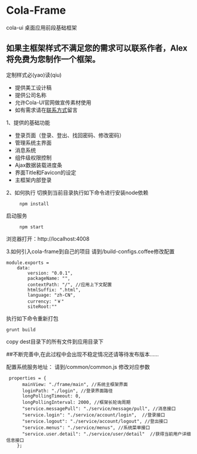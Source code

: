 # Cola-Frame
cola-ui 桌面应用前段基础框架

## 如果主框架样式不满足您的需求可以联系作者，Alex将免费为您制作一个框架。

定制样式必(yao)读(qiu)
* 提供美工设计稿
* 提供公司名称
* 允许Cola-UI官网做宣传素材使用
* 如有需求请在[联系方式](https://github.com/Cola-Org/cola-frame/issues)留言

1、提供的基础功能

* 登录页面（登录、登出、找回密码、修改密码）
* 管理系统主界面
* 消息系统
* 组件级权限控制
* Ajax数据装载进度条
* 界面Title和Favicon的设定
* 主框架内部登录

2、如何执行
切换到当前目录执行如下命令进行安装node依赖
```
     npm install
```
启动服务
```
     npm start
```
浏览器打开：http://localhost:4008

3.如何引入cola-frame到自己的项目
请到/build-configs.coffee修改配置
```
module.exports =
	data:
		version: "0.0.1",
		packageName: "",
		contextPath: "/", //应用上下文配置
		htmlSuffix: ".html",
		language: "zh-CN",
		currency: "￥"
		siteRoot:""
```

执行如下命令重新打包
```
grunt build
```
copy dest目录下的所有文件到应用目录下






##不断完善中,在此过程中会出现不稳定情况还请等待发布版本……

配置系统服务地址：
请到/common/common.js 修改对应参数
```
 properties = {
      mainView: "./frame/main", //系统主框架界面
      loginPath: "./login", //登录界面路径
      longPollingTimeout: 0, 
      longPollingInterval: 2000, //框架长轮询周期
      "service.messagePull": "./service/message/pull", //消息接口
      "service.login": "./service/account/login",  //登录接口
      "service.logout": "./service/account/logout", //登出接口
      "service.menus": "./service/menus", //系统菜单接口
      "service.user.detail": "./service/user/detail"  //获得当前用户详细信息接口
    };
```
